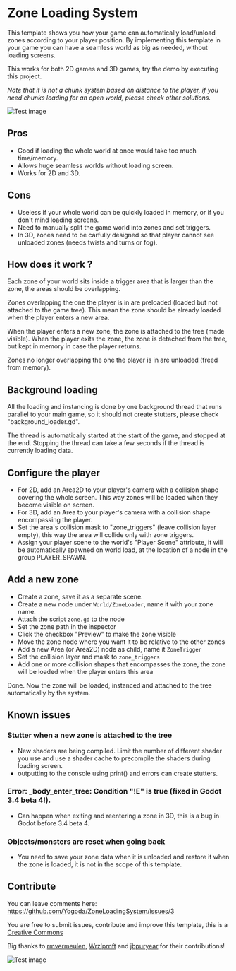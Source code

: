 # Zone Loading System

This template shows you how your game can automatically load/unload zones according to your player position. By implementing this template in your game you can have a seamless world as big as needed, without loading screens.

This works for both 2D games and 3D games, try the demo by executing this project.

*Note that it is not a chunk system based on distance to the player, if you need chunks loading for an open world, please check other solutions.*

![Test image](screenshots/world.png)

## Pros
- Good if loading the whole world at once would take too much time/memory.
- Allows huge seamless worlds without loading screen.
- Works for 2D and 3D.

## Cons
- Useless if your whole world can be quickly loaded in memory, or if you don't mind loading screens.
- Need to manually split the game world into zones and set triggers.
- In 3D, zones need to be carfully designed so that player cannot see unloaded zones (needs twists and turns or fog).

## How does it work ?

Each zone of your world sits inside a trigger area that is larger than the zone, the areas should be overlapping.

Zones overlapping the one the player is in are preloaded (loaded but not attached to the game tree). This mean the zone should be already loaded when the player enters a new area.

When the player enters a new zone, the zone is attached to the tree (made visible).
When the player exits the zone, the zone is detached from the tree, but kept in memory in case the player returns.

Zones no longer overlapping the one the player is in are unloaded (freed from memory).

## Background loading

All the loading and instancing is done by one background thread that runs parallel to your main game, so it should not create stutters, please check "background_loader.gd". 

The thread is automatically started at the start of the game, and stopped at the end. Stopping the thread can take a few seconds if the thread is currently loading data.

## Configure the player

- For 2D, add an Area2D to your player's camera with a collision shape covering the whole screen. This way zones will be loaded when they become visible on screen.
- For 3D, add an Area to your player's camera with a collision shape encompassing the player.
- Set the area's collision mask to "zone_triggers" (leave collision layer empty), this way the area will collide only with zone triggers.
- Assign your player scene to the world's "Player Scene" attribute, it will be automatically spawned on world load, at the location of a node in the group PLAYER_SPAWN.

## Add a new zone

- Create a zone, save it as a separate scene.
- Create a new node under `World/ZoneLoader`, name it with your zone name.
- Attach the script `zone.gd` to the node
- Set the zone path in the inspector
- Click the checkbox "Preview" to make the zone visible
- Move the zone node where you want it to be relative to the other zones
- Add a new Area (or Area2D) node as child, name it `ZoneTrigger`
- Set the collision layer and mask to `zone_triggers`
- Add one or more collision shapes that encompasses the zone, the zone will be loaded when the player enters this area

Done. Now the zone will be loaded, instanced and attached to the tree automatically by the system.

## Known issues

### Stutter when a new zone is attached to the tree
- New shaders are being compiled. Limit the number of different shader you use and use a shader cache to precompile the shaders during loading screen.
- outputting to the console using print() and errors can create stutters.

### Error: _body_enter_tree: Condition "!E" is true (fixed in Godot 3.4 beta 4!).

- Can happen when exiting and reentering a zone in 3D, this is a bug in Godot before 3.4 beta 4.

### Objects/monsters are reset when going back

- You need to save your zone data when it is unloaded and restore it when the zone is loaded, it is not in the scope of this template.

## Contribute

You can leave comments here: https://github.com/Yogoda/ZoneLoadingSystem/issues/3

You are free to submit issues, contribute and improve this template, this is a [Creative Commons](https://creativecommons.org/publicdomain/zero/1.0/)

Big thanks to [rmvermeulen](https://github.com/rmvermeulen), [Wrzlprnft](https://github.com/Wrzlprnft) and [jbpuryear](https://github.com/jbpuryear) for their contributions!

![Test image](screenshots/demo.png)
